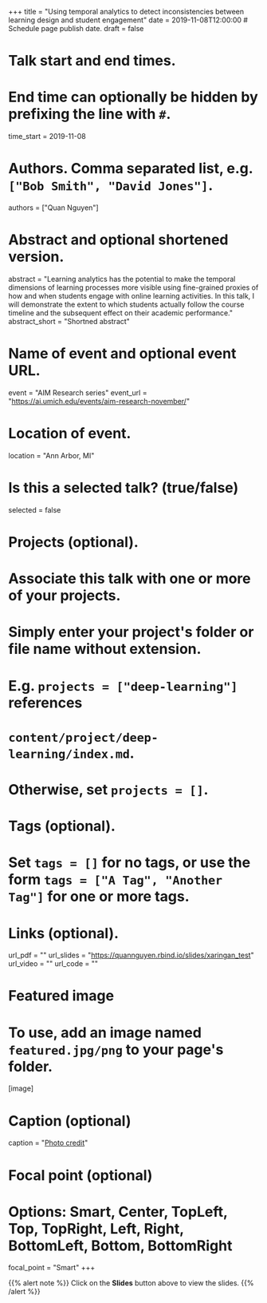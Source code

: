 +++
title = "Using temporal analytics to detect inconsistencies between learning design and student engagement"
date = 2019-11-08T12:00:00  # Schedule page publish date.
draft = false

# Talk start and end times.
#   End time can optionally be hidden by prefixing the line with `#`.
time_start = 2019-11-08

# Authors. Comma separated list, e.g. `["Bob Smith", "David Jones"]`.
authors = ["Quan Nguyen"]

# Abstract and optional shortened version.
abstract = "Learning analytics has the potential to make the temporal dimensions of learning processes more visible using fine-grained proxies of how and when students engage with online learning activities. In this talk, I will demonstrate the extent to which students actually follow the course timeline and the subsequent effect on their academic performance."
abstract_short = "Shortned abstract"

# Name of event and optional event URL.
event = "AIM Research series"
event_url = "https://ai.umich.edu/events/aim-research-november/"

# Location of event.
location = "Ann Arbor, MI"

# Is this a selected talk? (true/false)
selected = false

# Projects (optional).
#   Associate this talk with one or more of your projects.
#   Simply enter your project's folder or file name without extension.
#   E.g. `projects = ["deep-learning"]` references 
#   `content/project/deep-learning/index.md`.
#   Otherwise, set `projects = []`.

# Tags (optional).
#   Set `tags = []` for no tags, or use the form `tags = ["A Tag", "Another Tag"]` for one or more tags.

# Links (optional).
url_pdf = ""
url_slides = "https://quannguyen.rbind.io/slides/xaringan_test"
url_video = ""
url_code = ""


# Featured image
# To use, add an image named `featured.jpg/png` to your page's folder. 
[image]
  # Caption (optional)
  caption = "[Photo credit](https://pixabay.com/illustrations/mosaic-color-colorful-structure-758754/)"

  # Focal point (optional)
  # Options: Smart, Center, TopLeft, Top, TopRight, Left, Right, BottomLeft, Bottom, BottomRight
  focal_point = "Smart"
+++

{{% alert note %}}
Click on the **Slides** button above to view the slides.
{{% /alert %}}
